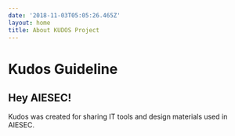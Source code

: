 ```yaml
---
date: '2018-11-03T05:05:26.465Z'
layout: home
title: About KUDOS Project
---
```



<h1>Kudos Guideline</h1>
<h2>Hey AIESEC!</h2>

Kudos was created for sharing IT tools and design materials used in AIESEC. 





